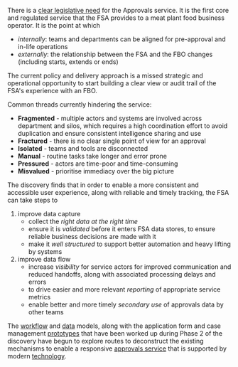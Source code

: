 There is a [clear legislative need](service-context#governance-overview) for the Approvals service. It is the first core and regulated service that the FSA provides to a meat plant food business operator. It is the point at which 
* _internally_: teams and departments can be aligned for pre-approval and in-life operations
* _externally_: the relationship between the FSA and the FBO changes (including starts, extends or ends)

The current policy and delivery approach is a missed strategic and operational opportunity to start building a clear view or audit trail of the FSA's experience with an FBO. 

Common threads currently hindering the service:

* **Fragmented** - multiple actors and systems are involved across department and silos, which requires a high coordination effort to avoid duplication and ensure consistent intelligence sharing and use
* **Fractured** - there is no clear single point of view for an approval
* **Isolated** - teams and tools are disconnected
* **Manual** - routine tasks take longer and error prone
* **Pressured** - actors are time-poor and time-consuming
* **Misvalued** - prioritise immediacy over the big picture

The discovery finds that in order to enable a more consistent and accessible user experience, along with reliable and timely tracking, the FSA can take steps to 
1. improve data capture
   - collect the _right data at the right time_
   - ensure it is _validated_ before it enters FSA data stores, to ensure reliable business decisions are made with it
   - make it _well structured_ to support better automation and heavy lifting by systems
2. improve data flow
   - increase _visibility_ for service actors for improved communication and reduced handoffs, along with associated processing delays and errors
   - to drive easier and more relevant _reporting_ of appropriate service metrics
   - enable better and more timely _secondary use_ of approvals data by other teams

The [workflow](Service-timeline-&-the-approvals-lifecycle) and [data](Data-and-API) models, along with the application form and case management [prototypes](Design-considerations) that have been worked up during Phase 2 of the discovery have begun to explore routes to deconstruct the existing mechanisms to enable a responsive [approvals service](service-proposal) that is supported by modern [technology](technology-overview). 
